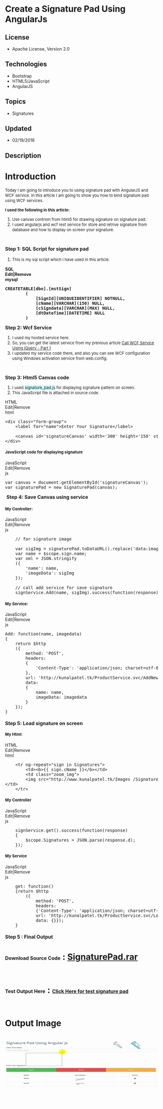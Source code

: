 # Create a Signature Pad Using AngularJs
## License
- Apache License, Version 2.0
## Technologies
- Bootstrap
- HTML5/JavaScript
- AngularJS
## Topics
- Signatures
## Updated
- 02/19/2016
## Description

<h1>Introduction</h1>
<p><span style="font-size:small">Today I am going to introduce you to using signature pad with AngularJS and WCF service. In this article I am going to show you how to bind signature pad using WCF services.</span></p>
<p><span style="font-size:small"><strong>I used the following in this article:</strong></span></p>
<ol>
<li><span style="font-size:small">Use canvas controm from html5 for drawing signature on signature pad.</span>
</li><li><span style="font-size:small">I used angularjs and wcf rest service for store and retrive signature from database and how to display on screen your signature.</span>
</li></ol>
<p>&nbsp;</p>
<p><span style="font-size:medium"><strong>Step 1: SQL Script for signature pad</strong></span></p>
<ol>
<li><span style="font-size:medium"><span style="font-size:small">This is my sql script which i have used in this article.</span><strong><br>
</strong></span></li></ol>
<div class="scriptcode">
<div class="pluginEditHolder" pluginCommand="mceScriptCode">
<div class="title"><strong><span>SQL</span></strong></div>
<div class="pluginLinkHolder"><strong><span class="pluginEditHolderLink">Edit</span>|<span class="pluginRemoveHolderLink">Remove</span></strong></div>
<strong><span class="hidden">mysql</span>

<div class="preview">
<pre class="mysql"><span class="sql__keyword">CREATE</span><span class="sql__keyword">TABLE</span>[<span class="sql__id">dbo</span>].[<span class="sql__id">mstSign</span>]&nbsp;&nbsp;&nbsp;
&nbsp;&nbsp;&nbsp;&nbsp;&nbsp;&nbsp;&nbsp;&nbsp;(&nbsp;&nbsp;&nbsp;
&nbsp;&nbsp;&nbsp;&nbsp;&nbsp;&nbsp;&nbsp;&nbsp;&nbsp;&nbsp;&nbsp;&nbsp;[<span class="sql__id">SignId</span>][<span class="sql__id">UNIQUEIDENTIFIER</span>]&nbsp;<span class="sql__keyword">NOT</span><span class="sql__value">NULL</span>,&nbsp;&nbsp;
&nbsp;&nbsp;&nbsp;&nbsp;&nbsp;&nbsp;&nbsp;&nbsp;&nbsp;&nbsp;&nbsp;&nbsp;[<span class="sql__id">cName</span>][<span class="sql__keyword">VARCHAR</span>](<span class="sql__number">150</span>)&nbsp;<span class="sql__value">NULL</span>,&nbsp;
&nbsp;&nbsp;&nbsp;&nbsp;&nbsp;&nbsp;&nbsp;&nbsp;&nbsp;&nbsp;&nbsp;&nbsp;[<span class="sql__id">cSigndata</span>][<span class="sql__keyword">VARCHAR</span>](<span class="sql__id">MAX</span>)&nbsp;<span class="sql__value">NULL</span>,&nbsp;
&nbsp;&nbsp;&nbsp;&nbsp;&nbsp;&nbsp;&nbsp;&nbsp;&nbsp;&nbsp;&nbsp;&nbsp;[<span class="sql__id">dtDateTime</span>][<span class="sql__keyword">DATETIME</span>]&nbsp;<span class="sql__value">NULL</span>&nbsp;&nbsp;&nbsp;
&nbsp;&nbsp;&nbsp;&nbsp;&nbsp;&nbsp;&nbsp;&nbsp;)&nbsp;&nbsp;&nbsp;
</pre>
</div>
</strong></div>
</div>
<p><span style="font-size:medium"><strong>Step 2: Wcf Service</strong></span></p>
<ol>
<li><span style="font-size:small">I used my hosted service here.</span> </li><li><span style="font-size:small">So, you can get the latest service from my previous article</span><span style="font-size:small">
<a href="https://code.msdn.microsoft.com/Call-WCF-Service-Using-5cb8ea71" target="_blank">
Call WCF Service Using jQuery - Part 1</a></span> </li><li><span style="font-size:small">I updated my service code there, and also you can see WCF configuration using Windows activation service from web.config.
</span></li></ol>
<p>&nbsp;</p>
<p><span style="font-size:medium"><strong>Step 3: Html5 Canvas code</strong></span></p>
<ol>
<li><span style="font-size:small">I used <span style="background-color:#ccffff">signature_pad.js</span> for displaying signature pattern on screen.</span>
</li><li><span style="font-size:small">This JavaScript file is attached in source code.</span>
</li></ol>
<div class="scriptcode">
<div class="pluginEditHolder" pluginCommand="mceScriptCode">
<div class="title"><span>HTML</span></div>
<div class="pluginLinkHolder"><span class="pluginEditHolderLink">Edit</span>|<span class="pluginRemoveHolderLink">Remove</span></div>
<span class="hidden">html</span>

<div class="preview">
<pre class="html"><span class="html__tag_start">&lt;div</span>&nbsp;<span class="html__attr_name">class</span>=<span class="html__attr_value">&quot;form-group&quot;</span><span class="html__tag_start">&gt;&nbsp;</span>&nbsp;&nbsp;
&nbsp;&nbsp;&nbsp;&nbsp;<span class="html__tag_start">&lt;label</span>&nbsp;<span class="html__attr_name">for</span>=<span class="html__attr_value">&quot;name&quot;</span><span class="html__tag_start">&gt;</span>Enter&nbsp;Your&nbsp;Signature<span class="html__tag_end">&lt;/label&gt;</span>&nbsp;&nbsp;&nbsp;
&nbsp;
&nbsp;&nbsp;&nbsp;&nbsp;<span class="html__tag_start">&lt;canvas</span>&nbsp;<span class="html__attr_name">id</span>=<span class="html__attr_value">'signatureCanvas'</span>&nbsp;<span class="html__attr_name">width</span>=<span class="html__attr_value">'300'</span>&nbsp;<span class="html__attr_name">height</span>=<span class="html__attr_value">'150'</span>&nbsp;<span class="html__attr_name">style</span>=<span class="html__attr_value">'border:&nbsp;1px&nbsp;solid&nbsp;black;'</span><span class="html__tag_start">&gt;</span><span class="html__tag_end">&lt;/canvas&gt;</span>&nbsp;&nbsp;&nbsp;
<span class="html__tag_end">&lt;/div&gt;</span>&nbsp;</pre>
</div>
</div>
</div>
<h4><span style="font-size:small">JavaScript code for displaying signature</span></h4>
<div class="scriptcode">
<div class="pluginEditHolder" pluginCommand="mceScriptCode">
<div class="title"><span>JavaScript</span></div>
<div class="pluginLinkHolder"><span class="pluginEditHolderLink">Edit</span>|<span class="pluginRemoveHolderLink">Remove</span></div>
<span class="hidden">js</span>

<div class="preview">
<pre class="js"><span class="js__statement">var</span>&nbsp;canvas&nbsp;=&nbsp;document.getElementById(<span class="js__string">'signatureCanvas'</span>);&nbsp;&nbsp;&nbsp;
<span class="js__statement">var</span>&nbsp;signaturePad&nbsp;=&nbsp;<span class="js__operator">new</span>&nbsp;SignaturePad(canvas);</pre>
</div>
</div>
</div>
<div class="endscriptcode"><span style="font-size:medium">&nbsp;<strong>Step 4: Save Canvas using service</strong></span></div>
<h4><span style="font-size:small">My Controller:</span></h4>
<div class="scriptcode">
<div class="pluginEditHolder" pluginCommand="mceScriptCode">
<div class="title"><span>JavaScript</span></div>
<div class="pluginLinkHolder"><span class="pluginEditHolderLink">Edit</span>|<span class="pluginRemoveHolderLink">Remove</span></div>
<span class="hidden">js</span>

<div class="preview">
<pre class="js">&nbsp;&nbsp;&nbsp;&nbsp;<span class="js__sl_comment">//&nbsp;for&nbsp;signature&nbsp;image&nbsp;&nbsp;</span>&nbsp;
&nbsp;
&nbsp;&nbsp;&nbsp;&nbsp;<span class="js__statement">var</span>&nbsp;sigImg&nbsp;=&nbsp;signaturePad.toDataURL().replace(<span class="js__string">'data:image/png;base64,'</span>,&nbsp;<span class="js__string">''</span>);&nbsp;&nbsp;&nbsp;
&nbsp;&nbsp;&nbsp;&nbsp;<span class="js__statement">var</span>&nbsp;name&nbsp;=&nbsp;$scope.sign.name;&nbsp;&nbsp;&nbsp;
&nbsp;&nbsp;&nbsp;&nbsp;<span class="js__statement">var</span>&nbsp;xml&nbsp;=&nbsp;JSON.stringify&nbsp;&nbsp;&nbsp;
&nbsp;&nbsp;&nbsp;&nbsp;(<span class="js__brace">{</span>&nbsp;&nbsp;&nbsp;
&nbsp;&nbsp;&nbsp;&nbsp;&nbsp;&nbsp;&nbsp;&nbsp;<span class="js__string">'name'</span>:&nbsp;name,&nbsp;&nbsp;&nbsp;
&nbsp;&nbsp;&nbsp;&nbsp;&nbsp;&nbsp;&nbsp;&nbsp;<span class="js__string">'imageData'</span>:&nbsp;sigImg&nbsp;&nbsp;&nbsp;
&nbsp;&nbsp;&nbsp;&nbsp;<span class="js__brace">}</span>);&nbsp;&nbsp;&nbsp;
&nbsp;
&nbsp;&nbsp;&nbsp;&nbsp;<span class="js__sl_comment">//&nbsp;call&nbsp;add&nbsp;service&nbsp;for&nbsp;save&nbsp;signature&nbsp;&nbsp;</span>&nbsp;
&nbsp;&nbsp;&nbsp;&nbsp;signService.Add(name,&nbsp;sigImg).success(<span class="js__operator">function</span>(response)&nbsp;<span class="js__brace">{</span><span class="js__brace">}</span>);&nbsp;&nbsp;&nbsp;
</pre>
</div>
</div>
</div>
<h4><span style="font-size:small">My Service:</span></h4>
<div class="scriptcode">
<div class="pluginEditHolder" pluginCommand="mceScriptCode">
<div class="title"><span>JavaScript</span></div>
<div class="pluginLinkHolder"><span class="pluginEditHolderLink">Edit</span>|<span class="pluginRemoveHolderLink">Remove</span></div>
<span class="hidden">js</span>

<div class="preview">
<pre class="js">Add:&nbsp;<span class="js__operator">function</span>(name,&nbsp;imagedata)&nbsp;&nbsp;&nbsp;
<span class="js__brace">{</span>&nbsp;&nbsp;&nbsp;
&nbsp;&nbsp;&nbsp;&nbsp;<span class="js__statement">return</span>&nbsp;$http&nbsp;&nbsp;&nbsp;
&nbsp;&nbsp;&nbsp;&nbsp;(<span class="js__brace">{</span>&nbsp;&nbsp;&nbsp;
&nbsp;&nbsp;&nbsp;&nbsp;&nbsp;&nbsp;&nbsp;&nbsp;method:&nbsp;<span class="js__string">'POST'</span>,&nbsp;&nbsp;&nbsp;
&nbsp;&nbsp;&nbsp;&nbsp;&nbsp;&nbsp;&nbsp;&nbsp;headers:&nbsp;&nbsp;&nbsp;
&nbsp;&nbsp;&nbsp;&nbsp;&nbsp;&nbsp;&nbsp;&nbsp;<span class="js__brace">{</span>&nbsp;&nbsp;&nbsp;
&nbsp;&nbsp;&nbsp;&nbsp;&nbsp;&nbsp;&nbsp;&nbsp;&nbsp;&nbsp;&nbsp;&nbsp;<span class="js__string">'Content-Type'</span>:&nbsp;<span class="js__string">'application/json;&nbsp;charset=utf-8'</span>&nbsp;&nbsp;&nbsp;
&nbsp;&nbsp;&nbsp;&nbsp;&nbsp;&nbsp;&nbsp;&nbsp;<span class="js__brace">}</span>,&nbsp;&nbsp;&nbsp;
&nbsp;&nbsp;&nbsp;&nbsp;&nbsp;&nbsp;&nbsp;&nbsp;url:&nbsp;<span class="js__string">'http://kunalpatel.tk/ProductService.svc/AddNewSignature'</span>,&nbsp;&nbsp;&nbsp;
&nbsp;&nbsp;&nbsp;&nbsp;&nbsp;&nbsp;&nbsp;&nbsp;data:&nbsp;&nbsp;&nbsp;
&nbsp;&nbsp;&nbsp;&nbsp;&nbsp;&nbsp;&nbsp;&nbsp;<span class="js__brace">{</span>&nbsp;&nbsp;&nbsp;
&nbsp;&nbsp;&nbsp;&nbsp;&nbsp;&nbsp;&nbsp;&nbsp;&nbsp;&nbsp;&nbsp;&nbsp;name:&nbsp;name,&nbsp;&nbsp;&nbsp;
&nbsp;&nbsp;&nbsp;&nbsp;&nbsp;&nbsp;&nbsp;&nbsp;&nbsp;&nbsp;&nbsp;&nbsp;imageData:&nbsp;imagedata&nbsp;&nbsp;&nbsp;
&nbsp;&nbsp;&nbsp;&nbsp;&nbsp;&nbsp;&nbsp;&nbsp;<span class="js__brace">}</span>&nbsp;&nbsp;&nbsp;
&nbsp;&nbsp;&nbsp;&nbsp;<span class="js__brace">}</span>);&nbsp;&nbsp;&nbsp;
<span class="js__brace">}</span>&nbsp;</pre>
</div>
</div>
</div>
<h4><span style="font-size:small"><strong><span style="font-size:medium">Step 5: Load signature on screen</span><br>
</strong></span><br>
<span style="font-size:small">My Html:</span></h4>
<div class="scriptcode">
<div class="pluginEditHolder" pluginCommand="mceScriptCode">
<div class="title"><span>HTML</span></div>
<div class="pluginLinkHolder"><span class="pluginEditHolderLink">Edit</span>|<span class="pluginRemoveHolderLink">Remove</span></div>
<span class="hidden">html</span>

<div class="preview">
<pre class="html">&nbsp;&nbsp;&nbsp;&nbsp;<span class="html__tag_start">&lt;tr</span>&nbsp;<span class="html__attr_name">ng-repeat</span>=<span class="html__attr_value">&quot;sign&nbsp;in&nbsp;Signatures&quot;</span><span class="html__tag_start">&gt;&nbsp;</span>&nbsp;&nbsp;
&nbsp;&nbsp;&nbsp;&nbsp;&nbsp;&nbsp;&nbsp;&nbsp;<span class="html__tag_start">&lt;td</span><span class="html__tag_start">&gt;</span><span class="html__tag_start">&lt;b</span><span class="html__tag_start">&gt;{</span>{&nbsp;sign.cName&nbsp;}}<span class="html__tag_end">&lt;/b&gt;</span><span class="html__tag_end">&lt;/td&gt;</span>&nbsp;&nbsp;&nbsp;
&nbsp;&nbsp;&nbsp;&nbsp;&nbsp;&nbsp;&nbsp;&nbsp;<span class="html__tag_start">&lt;td</span>&nbsp;<span class="html__attr_name">class</span>=<span class="html__attr_value">&quot;zoom_img&quot;</span><span class="html__tag_start">&gt;&nbsp;
</span>&nbsp;&nbsp;&nbsp;&nbsp;&nbsp;&nbsp;&nbsp;&nbsp;<span class="html__tag_start">&lt;img</span>&nbsp;<span class="html__attr_name">src</span>=<span class="html__attr_value">&quot;http://www.kunalpatel.tk/Images&nbsp;/Signature/{{&nbsp;sign.cSigndata&nbsp;}}&quot;</span>&nbsp;<span class="html__attr_name">height</span>=<span class="html__attr_value">&quot;50&quot;</span>&nbsp;<span class="html__attr_name">width</span>=<span class="html__attr_value">&quot;100&quot;</span>&nbsp;<span class="html__tag_start">/&gt;</span>&nbsp;&nbsp;
<span class="html__tag_end">&lt;/td&gt;</span>&nbsp;&nbsp;&nbsp;
&nbsp;&nbsp;&nbsp;&nbsp;<span class="html__tag_end">&lt;/tr&gt;</span>&nbsp;&nbsp;&nbsp;
</pre>
</div>
</div>
</div>
<h4><span style="font-size:small">My Controller</span></h4>
<div class="scriptcode">
<div class="pluginEditHolder" pluginCommand="mceScriptCode">
<div class="title"><span>JavaScript</span></div>
<div class="pluginLinkHolder"><span class="pluginEditHolderLink">Edit</span>|<span class="pluginRemoveHolderLink">Remove</span></div>
<span class="hidden">js</span>

<div class="preview">
<pre class="js">&nbsp;&nbsp;&nbsp;&nbsp;signService.get().success(<span class="js__operator">function</span>(response)&nbsp;&nbsp;&nbsp;
&nbsp;&nbsp;&nbsp;&nbsp;<span class="js__brace">{</span>&nbsp;&nbsp;&nbsp;
&nbsp;&nbsp;&nbsp;&nbsp;&nbsp;&nbsp;&nbsp;&nbsp;$scope.Signatures&nbsp;=&nbsp;JSON.parse(response.d);&nbsp;&nbsp;&nbsp;
&nbsp;&nbsp;&nbsp;&nbsp;<span class="js__brace">}</span>);&nbsp;&nbsp;&nbsp;
</pre>
</div>
</div>
</div>
<h4><span style="font-size:small">My Service</span></h4>
<div class="scriptcode">
<div class="pluginEditHolder" pluginCommand="mceScriptCode">
<div class="title"><span>JavaScript</span></div>
<div class="pluginLinkHolder"><span class="pluginEditHolderLink">Edit</span>|<span class="pluginRemoveHolderLink">Remove</span></div>
<span class="hidden">js</span>

<div class="preview">
<pre class="js">&nbsp;&nbsp;&nbsp;&nbsp;get:&nbsp;<span class="js__operator">function</span>()&nbsp;&nbsp;&nbsp;&nbsp;
&nbsp;&nbsp;&nbsp;&nbsp;<span class="js__brace">{</span><span class="js__statement">return</span>&nbsp;$http&nbsp;&nbsp;&nbsp;
&nbsp;&nbsp;&nbsp;&nbsp;&nbsp;&nbsp;&nbsp;&nbsp;(<span class="js__brace">{</span>&nbsp;&nbsp;&nbsp;
&nbsp;&nbsp;&nbsp;&nbsp;&nbsp;&nbsp;&nbsp;&nbsp;&nbsp;&nbsp;&nbsp;&nbsp;method:&nbsp;<span class="js__string">'POST'</span>,&nbsp;&nbsp;&nbsp;
&nbsp;&nbsp;&nbsp;&nbsp;&nbsp;&nbsp;&nbsp;&nbsp;&nbsp;&nbsp;&nbsp;&nbsp;headers:&nbsp;&nbsp;&nbsp;
&nbsp;&nbsp;&nbsp;&nbsp;&nbsp;&nbsp;&nbsp;&nbsp;&nbsp;&nbsp;&nbsp;&nbsp;<span class="js__brace">{</span><span class="js__string">'Content-Type'</span>:&nbsp;<span class="js__string">'application/json;&nbsp;charset=utf-8'</span><span class="js__brace">}</span>,&nbsp;&nbsp;&nbsp;
&nbsp;&nbsp;&nbsp;&nbsp;&nbsp;&nbsp;&nbsp;&nbsp;&nbsp;&nbsp;&nbsp;&nbsp;url:&nbsp;<span class="js__string">'http://kunalpatel.tk/ProductService.svc/LoadAllSignature'</span>,&nbsp;&nbsp;&nbsp;
&nbsp;&nbsp;&nbsp;&nbsp;&nbsp;&nbsp;&nbsp;&nbsp;&nbsp;&nbsp;&nbsp;&nbsp;data:&nbsp;<span class="js__brace">{</span><span class="js__brace">}</span><span class="js__brace">}</span>);&nbsp;&nbsp;&nbsp;
&nbsp;&nbsp;&nbsp;&nbsp;<span class="js__brace">}</span></pre>
</div>
</div>
</div>
<h4><span style="font-size:medium"><strong>Step 5 : Final Output</strong></span></h4>
<div>
<div>
<h1><span style="font-size:medium">Download Source Code</span> : <a id="148714" href="/site/view/file/148714/1/SignaturePad.rar">
SignaturePad.rar</a></h1>
<span style="font-size:small">&nbsp;</span>
<h1><span style="font-size:medium">Test Output Here</span> : <span style="font-size:small">
<a title="Click here for test signature pad" href="http://www.kunalpatel.tk/signature.html" target="_blank"><span style="font-size:medium">Click Here for test signature pad</span></a><br>
</span></h1>
<span style="font-size:small">&nbsp;</span>
<h1>Output Image</h1>
</div>
</div>
<p><em>&nbsp;<img id="148715" src="148715-videorecord.gif" alt="" width="502" height="216"></em></p>
